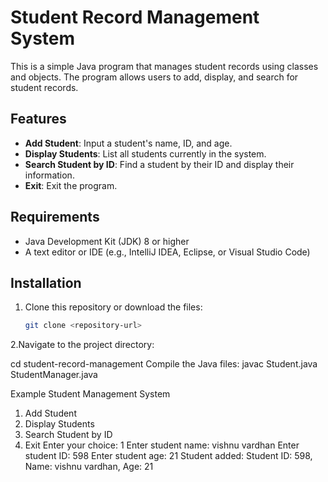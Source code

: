 # Student Record Management System

This is a simple Java program that manages student records using classes and objects. The program allows users to add, display, and search for student records.

## Features

- **Add Student**: Input a student's name, ID, and age.
- **Display Students**: List all students currently in the system.
- **Search Student by ID**: Find a student by their ID and display their information.
- **Exit**: Exit the program.

## Requirements

- Java Development Kit (JDK) 8 or higher
- A text editor or IDE (e.g., IntelliJ IDEA, Eclipse, or Visual Studio Code)

## Installation

1. Clone this repository or download the files:
   ```bash
   git clone <repository-url>

2.Navigate to the project directory:

cd student-record-management
Compile the Java files:
javac Student.java StudentManager.java

Example
Student Management System
1. Add Student
2. Display Students
3. Search Student by ID
4. Exit
Enter your choice: 1
Enter student name: vishnu vardhan
Enter student ID: 598
Enter student age: 21
Student added:
 Student ID: 598,
 Name: vishnu vardhan,
 Age: 21
